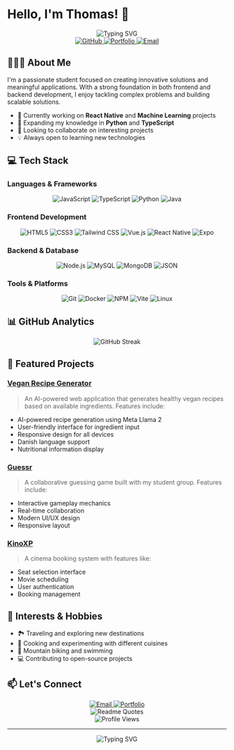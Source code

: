# Hello, I'm Thomas! 👋
<div align="center">
  <img src="https://readme-typing-svg.herokuapp.com?font=Fira+Code&pause=1000&color=2D9EF7&center=true&vCenter=true&width=435&lines=Full+Stack+Developer;Tech+Enthusiast;Problem+Solver" alt="Typing SVG" />
</div>

<div align="center">
  <a href="https://github.com/tgavri">
    <img src="https://img.shields.io/badge/-GitHub-181717?style=for-the-badge&logo=github&logoColor=white" alt="GitHub" />
  </a>
  <a href="https://thomasgav.com">
    <img src="https://img.shields.io/badge/Portfolio-4D4D4D?style=for-the-badge&logo=google-chrome&logoColor=white" alt="Portfolio" />
  </a>
  <a href="mailto:tgruch@gmail.com">
    <img src="https://img.shields.io/badge/Email-D14836?style=for-the-badge&logo=gmail&logoColor=white" alt="Email" />
  </a>
</div>

## 🧑🏻‍💻 About Me
<!--<div align="center">
  <img src="https://github-profile-trophy.vercel.app/?username=tgavri&theme=darkhub&no-frame=true&column=7&margin-w=15&margin-h=15" alt="Trophy" />
</div> -->

I'm a passionate student focused on creating innovative solutions and meaningful applications. With a strong foundation in both frontend and backend development, I enjoy tackling complex problems and building scalable solutions.

- 🔭 Currently working on **React Native** and **Machine Learning** projects
- 🌱 Expanding my knowledge in **Python** and **TypeScript**
- 👯 Looking to collaborate on interesting projects
- 💡 Always open to learning new technologies

## 💻 Tech Stack

### Languages & Frameworks
<div align="center">
  <img src="https://img.shields.io/badge/JavaScript-F7DF1E?style=for-the-badge&logo=javascript&logoColor=black" alt="JavaScript" />
  <img src="https://img.shields.io/badge/TypeScript-007ACC?style=for-the-badge&logo=typescript&logoColor=white" alt="TypeScript" />
  <img src="https://img.shields.io/badge/Python-3776AB?style=for-the-badge&logo=python&logoColor=white" alt="Python" />
  <img src="https://img.shields.io/badge/Java-ED8B00?style=for-the-badge&logo=java&logoColor=white" alt="Java" />
</div>

### Frontend Development
<div align="center">
  <img src="https://img.shields.io/badge/HTML5-E34F26?style=for-the-badge&logo=html5&logoColor=white" alt="HTML5" />
  <img src="https://img.shields.io/badge/CSS3-1572B6?style=for-the-badge&logo=css3&logoColor=white" alt="CSS3" />
  <img src="https://img.shields.io/badge/Tailwind_CSS-38B2AC?style=for-the-badge&logo=tailwind-css&logoColor=white" alt="Tailwind CSS" />
  <img src="https://img.shields.io/badge/Vue.js-4FC08D?style=for-the-badge&logo=vue.js&logoColor=white" alt="Vue.js" />
  <img src="https://img.shields.io/badge/React_Native-61DAFB?style=for-the-badge&logo=react&logoColor=black" alt="React Native" />
  <img src="https://img.shields.io/badge/Expo-000020?style=for-the-badge&logo=expo&logoColor=white" alt="Expo" />
</div>

### Backend & Database
<div align="center">
  <img src="https://img.shields.io/badge/Node.js-339933?style=for-the-badge&logo=node.js&logoColor=white" alt="Node.js" />
  <img src="https://img.shields.io/badge/MySQL-4479A1?style=for-the-badge&logo=mysql&logoColor=white" alt="MySQL" />
  <img src="https://img.shields.io/badge/MongoDB-47A248?style=for-the-badge&logo=mongodb&logoColor=white" alt="MongoDB" />
  <img src="https://img.shields.io/badge/JSON-000000?style=for-the-badge&logo=json&logoColor=white" alt="JSON" />
</div>

### Tools & Platforms
<div align="center">
  <img src="https://img.shields.io/badge/Git-F05032?style=for-the-badge&logo=git&logoColor=white" alt="Git" />
  <img src="https://img.shields.io/badge/Docker-2496ED?style=for-the-badge&logo=docker&logoColor=white" alt="Docker" />
  <img src="https://img.shields.io/badge/NPM-CB3837?style=for-the-badge&logo=npm&logoColor=white" alt="NPM" />
  <img src="https://img.shields.io/badge/Vite-646CFF?style=for-the-badge&logo=vite&logoColor=white" alt="Vite" />
  <img src="https://img.shields.io/badge/Linux-FCC624?style=for-the-badge&logo=linux&logoColor=black" alt="Linux" />
</div>

## 📊 GitHub Analytics
<div align="center">
  <!--<img src="https://github-readme-stats.vercel.app/api?username=tgavri&show_icons=true&theme=dark&hide_border=true&count_private=true" alt="GitHub Stats" />-->
  <img src="https://github-readme-streak-stats.herokuapp.com/?user=tgavri&theme=dark&hide_border=true" alt="GitHub Streak" />
  <!--<img src="https://github-readme-activity-graph.vercel.app/graph?username=tgavri&theme=dark&hide_border=true" alt="GitHub Activity Graph" /> -->
</div>

## 🚀 Featured Projects

### [Vegan Recipe Generator](https://github.com/tgavri/Vegan-Recipe-Generator)
> An AI-powered web application that generates healthy vegan recipes based on available ingredients. Features include:
- AI-powered recipe generation using Meta Llama 2
- User-friendly interface for ingredient input
- Responsive design for all devices
- Danish language support
- Nutritional information display

### [Guessr](https://github.com/tgavri/guessr)
> A collaborative guessing game built with my student group. Features include:
- Interactive gameplay mechanics
- Real-time collaboration
- Modern UI/UX design
- Responsive layout

### [KinoXP](https://github.com/tgavri/KinoXP)
> A cinema booking system with features like:
- Seat selection interface
- Movie scheduling
- User authentication
- Booking management

## 🌟 Interests & Hobbies
- 🏞️ Traveling and exploring new destinations
- 🍳 Cooking and experimenting with different cuisines
- 🚵 Mountain biking and swimming
- 💻 Contributing to open-source projects

## 📫 Let's Connect
<div align="center">
  <a href="mailto:tgruch@gmail.com">
    <img src="https://img.shields.io/badge/Email-D14836?style=for-the-badge&logo=gmail&logoColor=white" alt="Email" />
  </a>
  <a href="https://thomasgav.com">
    <img src="https://img.shields.io/badge/Portfolio-4D4D4D?style=for-the-badge&logo=google-chrome&logoColor=white" alt="Portfolio" />
  </a>
</div>


<div align="center">
  <img src="https://quotes-github-readme.vercel.app/api?type=horizontal&theme=dark" alt="Readme Quotes" />
</div>

<div align="center">
  <img src="https://komarev.com/ghpvc/?username=tgavri&color=brightgreen&style=flat-square" alt="Profile Views" />
</div>


---
<div align="center">
  <img src="https://readme-typing-svg.herokuapp.com?font=Fira+Code&pause=1000&color=2D9EF7&center=true&vCenter=true&width=435&lines=Thanks+for+visiting!;Feel+free+to+connect" alt="Typing SVG" />
</div>






<!--
backup
# Hello, I'm Thomas! 👋

[![Twitter Badge](https://img.shields.io/badge/-@YourTwitterHandle-1DA1F2?style=flat&logo=twitter&logoColor=white)](https://twitter.com/YourTwitterHandle)
[![LinkedIn Badge](https://img.shields.io/badge/-YourLinkedIn-0A66C2?style=flat&logo=linkedin&logoColor=white)](https://www.linkedin.com/in/YourLinkedIn/)
[![GitHub Badge](https://img.shields.io/badge/-YourGitHub-181717?style=flat&logo=github&logoColor=white)](https://github.com/tgavri)

## 👨‍💻 About Me
I'm a Full Stack Developer passionate about building meaningful and impactful projects. I enjoy working with cutting-edge technologies and love to learn and collaborate with others.

- 🌱 Currently learning Python.
- 🚀 Looking to contribute to any project. Get in touch.

## 🛠️ Skills & Technologies

### Programming Languages
- Java, JavaScript, Python.

### Web Development
- Frontend: HTML, CSS, Vue.js
- Backend: Node.js

### Tools & Platforms
- Git, Docker, NPM

### Database Technologies
- SQL (MySQL), NoSQL (MongoDB)

## 🔥 GitHub Stats
![Your GitHub Stats](https://github-readme-stats.vercel.app/api?username=tgavri&show_icons=true&hide_title=true&hide=prs&count_private=true&theme=dark)

## 🚀 Current Projects
- **[Guessr](https://github.com/tgavri/guessr)**: A guessr game, created in collab with student group. 

## 🌱 Fun Facts
- I enjoy traveling, cooking, and mountainbiking.
- I love exploring new places and trying different cuisines.

## 📫 How to Reach Me
- **Email**: [tgruch@gmail.com](mailto:tgruch@gmail.com)
- **Website**: [thomasgav.com](http://thomasgav.com)

## 📚 Connect with Me
<!-- - [LinkedIn](https://www.linkedin.com/in/YourLinkedIn/)
- [Twitter](https://twitter.com/YourTwitterHandle)
- [Portfolio](https://thomasgav.com)

## 👁️ Profile Views
![Profile views](https://komarev.com/ghpvc/?username=tgavri&color=brightgreen)

---

Thanks for stopping by! Let's build something amazing together! 😊

<!--
**tgavri/tgavri** is a ✨ _special_ ✨ repository because its `README.md` (this file) appears on your GitHub profile.

Here are some ideas to get you started:

- 🔭 I’m currently working on ...
- 🌱 I’m currently learning ...
- 👯 I’m looking to collaborate on ...
- 🤔 I’m looking for help with ...
- 💬 Ask me about ...
- 📫 How to reach me: ...
- 😄 Pronouns: ...
- ⚡ Fun fact: ...
-->
